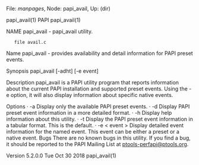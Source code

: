 File: *manpages*,  Node: papi_avail,  Up: (dir)

papi_avail(1)                        PAPI                        papi_avail(1)



NAME
       papi_avail - papi_avail utility.

       file avail.c

Name
       papi_avail - provides availability and detail information for PAPI
       preset events.

Synopsis
       papi_avail [-adht] [-e event]

Description
       papi_avail is a PAPI utility program that reports information about the
       current PAPI installation and supported preset events. Using the -e
       option, it will also display information about specific native events.

Options
       · -a Display only the available PAPI preset events.
       · -d Display PAPI preset event information in a more detailed format.
       · -h Display help information about this utility.
       · -t Display the PAPI preset event information in a tabular format.
         This is the default.
       · -e < event > Display detailed event information for the named event.
         This event can be either a preset or a native event.
Bugs
       There are no known bugs in this utility. If you find a bug, it should
       be reported to the PAPI Mailing List at ptools-perfapi@ptools.org.



Version 5.2.0.0                 Tue Oct 30 2018                  papi_avail(1)
